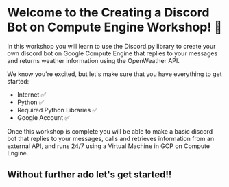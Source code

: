 # Welcome to the Creating a Discord Bot on Compute Engine Workshop! 📣

In this workshop you will learn to use the Discord.py library to create your own discord bot on Google Compute Engine that replies to your messages and returns weather information using the OpenWeather API.

We know you're excited, but let's make sure that you have everything to get started:
- Internet ✅
- Python ✅
- Required Python Libraries ✅
- Google Account ✅

Once this workshop is complete you will be able to make a basic discord bot that replies to your messages, calls and retrieves information from an external API, and runs 24/7 using a Virtual Machine in GCP on Compute Engine.

## Without further ado let's get started!!